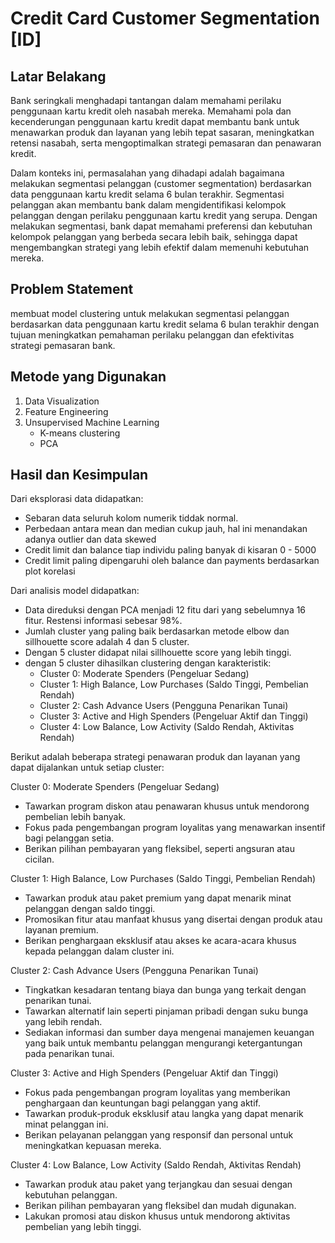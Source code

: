 # Credit Card Customer Segmentation [ID]

## Latar Belakang

Bank seringkali menghadapi tantangan dalam memahami perilaku penggunaan kartu kredit oleh nasabah mereka. Memahami pola dan kecenderungan penggunaan kartu kredit dapat membantu bank untuk menawarkan produk dan layanan yang lebih tepat sasaran, meningkatkan retensi nasabah, serta mengoptimalkan strategi pemasaran dan penawaran kredit.

Dalam konteks ini, permasalahan yang dihadapi adalah bagaimana melakukan segmentasi pelanggan (customer segmentation) berdasarkan data penggunaan kartu kredit selama 6 bulan terakhir. Segmentasi pelanggan akan membantu bank dalam mengidentifikasi kelompok pelanggan dengan perilaku penggunaan kartu kredit yang serupa. Dengan melakukan segmentasi, bank dapat memahami preferensi dan kebutuhan kelompok pelanggan yang berbeda secara lebih baik, sehingga dapat mengembangkan strategi yang lebih efektif dalam memenuhi kebutuhan mereka.

## Problem Statement
membuat model clustering untuk melakukan segmentasi pelanggan berdasarkan data penggunaan kartu kredit selama 6 bulan terakhir dengan tujuan meningkatkan pemahaman perilaku pelanggan dan efektivitas strategi pemasaran bank.

## Metode yang Digunakan
1. Data Visualization
2. Feature Engineering
3. Unsupervised Machine Learning
    - K-means clustering
    - PCA

## Hasil dan Kesimpulan

Dari eksplorasi data didapatkan:
- Sebaran data seluruh kolom numerik tiddak normal.
- Perbedaan antara mean dan median cukup jauh, hal ini menandakan adanya outlier dan data skewed
- Credit limit dan balance tiap individu paling banyak di kisaran 0 - 5000
- Credit limit paling dipengaruhi oleh balance dan payments berdasarkan plot korelasi

Dari analisis model didapatkan:
- Data direduksi dengan PCA menjadi 12 fitu dari yang sebelumnya 16 fitur. Restensi informasi sebesar 98%.
- Jumlah cluster yang paling baik berdasarkan metode elbow dan sillhouette score adalah 4 dan 5 cluster.
- Dengan 5 cluster didapat nilai sillhouette score yang lebih tinggi.
- dengan 5 cluster dihasilkan clustering dengan karakteristik:
    - Cluster 0: Moderate Spenders (Pengeluar Sedang)
    - Cluster 1: High Balance, Low Purchases (Saldo Tinggi, Pembelian Rendah)
    - Cluster 2: Cash Advance Users (Pengguna Penarikan Tunai)
    - Cluster 3: Active and High Spenders (Pengeluar Aktif dan Tinggi)
    - Cluster 4: Low Balance, Low Activity (Saldo Rendah, Aktivitas Rendah)

Berikut adalah beberapa strategi penawaran produk dan layanan yang dapat dijalankan untuk setiap cluster:

Cluster 0: Moderate Spenders (Pengeluar Sedang)
- Tawarkan program diskon atau penawaran khusus untuk mendorong pembelian lebih banyak.
- Fokus pada pengembangan program loyalitas yang menawarkan insentif bagi pelanggan setia.
- Berikan pilihan pembayaran yang fleksibel, seperti angsuran atau cicilan.

Cluster 1: High Balance, Low Purchases (Saldo Tinggi, Pembelian Rendah)
- Tawarkan produk atau paket premium yang dapat menarik minat pelanggan dengan saldo tinggi.
- Promosikan fitur atau manfaat khusus yang disertai dengan produk atau layanan premium.
- Berikan penghargaan eksklusif atau akses ke acara-acara khusus kepada pelanggan dalam cluster ini.

Cluster 2: Cash Advance Users (Pengguna Penarikan Tunai)
- Tingkatkan kesadaran tentang biaya dan bunga yang terkait dengan penarikan tunai.
- Tawarkan alternatif lain seperti pinjaman pribadi dengan suku bunga yang lebih rendah.
- Sediakan informasi dan sumber daya mengenai manajemen keuangan yang baik untuk membantu pelanggan mengurangi ketergantungan pada penarikan tunai.

Cluster 3: Active and High Spenders (Pengeluar Aktif dan Tinggi)
- Fokus pada pengembangan program loyalitas yang memberikan penghargaan dan keuntungan bagi pelanggan yang aktif.
- Tawarkan produk-produk eksklusif atau langka yang dapat menarik minat pelanggan ini.
- Berikan pelayanan pelanggan yang responsif dan personal untuk meningkatkan kepuasan mereka.

Cluster 4: Low Balance, Low Activity (Saldo Rendah, Aktivitas Rendah)
- Tawarkan produk atau paket yang terjangkau dan sesuai dengan kebutuhan pelanggan.
- Berikan pilihan pembayaran yang fleksibel dan mudah digunakan.
- Lakukan promosi atau diskon khusus untuk mendorong aktivitas pembelian yang lebih tinggi.